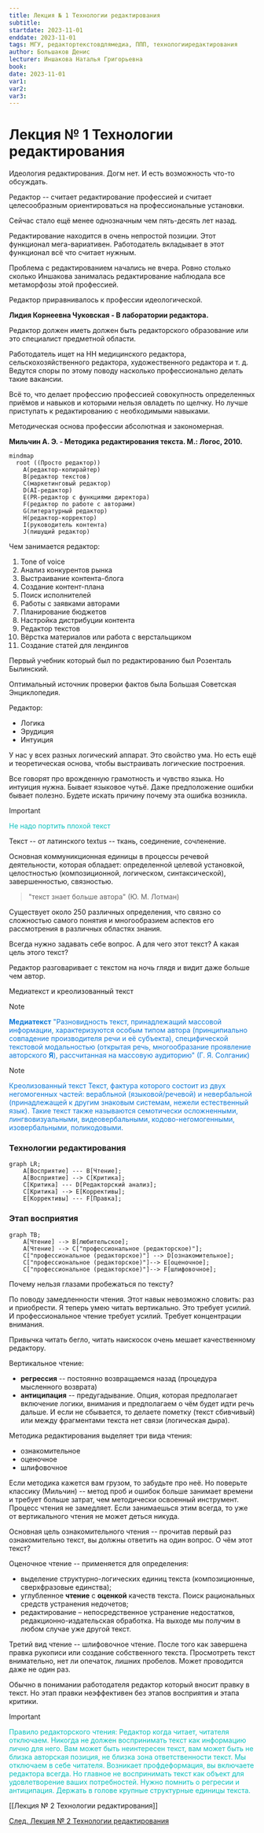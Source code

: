 ```yaml
---
title: Лекция № 1 Технологии редактирования
subtitle:
startdate: 2023-11-01
enddate: 2023-11-01
tags: МГУ, редактортекстовдлямедиа, ППП, технологииредактирования
author: Большаков Денис
lecturer: Иншакова Наталья Григорьевна
book:
date: 2023-11-01
var1:
var2:
var3:
---
```

# Лекция № 1 Технологии редактирования

Идеология редактирования. Догм нет. И есть возможность что-то обсуждать.

Редактор -- считает редактирование профессией и считает целесообразным ориентироваться на профессиональные установки.

Сейчас стало ещё менее однозначным чем пять-десять лет назад.

Редактирование находится в очень непростой позиции. Этот функционал мега-вариативен. Работодатель вкладывает в этот функционал всё что считает нужным.

Проблема с редактированием начались не вчера. Ровно столько сколько Иншакова занималась редактирование наблюдала все метаморфозы этой профессией. 

Редактор приравнивалось к профессии идеологической. 

**Лидия Корнеевна Чуковская - В лаборатории редактора.**

Редактор должен иметь должен быть редакторского образование или это специалист предметной области. 

Работодатель ищет на HH медицинского редактора, сельскохозяйственного редактора, художественного редактора и т. д. Ведутся споры по этому поводу насколько профессионально делать такие вакансии. 

Всё то, что делает профессию профессией совокупность определенных приёмов и навыков и которыми нельзя овладеть по щелчку. Но лучше приступать к редактированию с необходимыми навыками. 

Методическая основа профессии абсолютная и закономерная.

**Мильчин А. Э. - Методика редактирования текста. М.: Логос, 2010.** 


```mermaid
mindmap
  root ((Просто редактор))
    A(редактор-копирайтер)
    B(редактор текстов)
    C(маркетинговый редактор)
    D(AI-редактор)
    E(PR-редактор с функциями директора)
    F(редактор по работе с авторами)
    G(литературный редактор)
    H(редактор-корректор)
    I(руководитель контента)
    J(пишущий редактор)
```



Чем занимается редактор:
1. Tone of voice
2. Анализ конкурентов рынка
3. Выстраивание контента-блога
4. Создание контент-плана
5. Поиск исполнителей
6. Работы с заявками авторами
7. Планирование бюджетов
8. Настройка дистрибуции контента
9. Редактор текстов
10. Вёрстка материалов или работа с верстальщиком
11. Создание статей для лендингов


Первый учебник который был по редактированию был Розенталь Былинский. 

Оптимальный источник проверки фактов была Большая Советская Энциклопедия. 


Редактор:
- Логика
- Эрудиция
- Интуиция

У нас у всех разных логический аппарат. Это свойство ума. Но есть ещё и теоретическая основа, чтобы выстраивать логические построения. 

Все говорят про врожденную грамотность и чувство языка. Но интуиция нужна. Бывает языковое чутьё. Даже предположение ошибки бывает полезно. Будете искать причину почему эта ошибка возникла. 


> [!Important]
> <span style = "color:#09c1be">Не надо портить плохой текст</span>


Текст -- от латинского textus -- ткань, соединение, сочленение. 

Основная коммуникционная единицы в процессы речевой деятельности, которая обладает: определенной целевой установкой, целостностью (композиционной, логическом, синтаксической), завершенностью, связностью. 

> "текст знает больше автора" (Ю. М. Лотман)

Существует около 250 различных определения, что связно со сложностью самого понятия и многообразием аспектов его рассмотрения в различных областях знания. 

Всегда нужно задавать себе вопрос. 
А для чего этот текст? А какая цель этого текст?

Редактор разговаривает с текстом на ночь глядя и видит даже больше чем автор. 


Медиатекст и креолизованный текст

>[!note]
> <span style = "color:#0b79d9">**Медиатекст**
> "Разновидность текст, принадлежащий массовой информации, характеризуются особым типом автора (принципиально совпадение производителя речи и её субъекта), специфической текстовой модальностью (открытая речь, многообразание проявление авторского **Я**), рассчитанная на массовую аудиторию" (Г. Я. Солганик)</span>


>[!note]
><span style = "color:#0b79d9">Креолизованный текст
>Текст, фактура которого состоит из двух негомогенных частей: верабльной (языковой/речевой) и невербальной (принадлежащей к другим знаковым системам, нежели естественный язык). Такие текст также называются семотически осложненными, лингвовизуальными, видеовербальными, кодово-негомогенными, изовербальными, поликодовыми. </span>

### Технологии редактирования
```mermaid
graph LR;
	A[Восприятие] --- B[Чтение];
	A[Восприятие] --> C[Критика];
	C[Критика] --- D[Редакторский анализ];
	C[Критика] --> E[Коррективы];
	E[Коррективы] --- F[Правка];
```


### Этап восприятия
```mermaid
graph TB;
	A[Чтение] --> B[любительское];
	A[Чтение] --> C["профессиональное (редакторское)"];
	C["профессиональное (редакторское)"] --> D[ознакомительное];
	C["профессиональное (редакторское)"]--> E[оценочное];
	C["профессиональное (редакторское)"]--> F[шлифовочное];
```

Почему нельзя глазами пробежаться по тексту?

По поводу замедленности чтения. Этот навык невозможно словить: раз и приобрести. Я теперь умею читать вертикально. Это требует усилий. И профессиональное чтение требует усилий. Требует концентрации внимания. 

Привычка читать бегло, читать наискосок очень мешает качественному редактору. 

Вертикальное чтение:
* **регрессия** -- постоянно возвращаемся назад (процедура мысленного возврата) 
* **антиципация** -- предугадывание. Опция, которая предполагает включение логики, внимания и предполагаем о чём будет идти речь дальше. И если не сбывается, то делаете пометку (текст сбивчивый) или между фрагментами текста нет связи (логическая дыра). 

Методика редактирования выделяет три вида чтения:
* ознакомительное
* оценочное
* шлифовочное

Если методика кажется вам грузом, то забудьте про неё. Но поверьте классику (Мильчин) -- метод проб и ошибок больше занимает времени и требует больше затрат, чем методически освоенный инструмент. Процесс чтения не замедляет. Если занимаешься этим всегда, то уже от вертикального чтения не может деться никуда.


Основная цель ознакомительного чтения -- прочитав первый раз ознакомительно текст, вы должны ответить на один вопрос. О чём этот текст?


Оценочное чтение -- применяется для определения:
* выделение структурно-логических единиц текста (композиционные, сверхфразовые единства);  
* углубленное **чтение** с **оценкой** качеств текста. Поиск рациональных средств устранения недочетов; 
* редактирование – непосредственное устранение недостатков, редакционно-издательская обработка. На выходе мы получим в любом случае уже другой текст.

Третий вид чтение -- шлифовочное чтение. После того как завершена правка рукописи или создание собственного текста. Просмотреть текст внимательно, нет ли опечаток, лишних пробелов. Может проводится даже не один раз. 


Обычно в понимании работодателя редактор который вносит правку в текст. Но этап правки неэффективен без этапов восприятия и этапа критики. 


> [!important]
> <span style = "color:#09c1be">Правило редакторского чтения:
> Редактор когда читает, читателя отключаем. Никогда не должен воспринимать текст как информацию лично для него. Вам может быть неинтересен текст, вам может быть не близка авторская позиция, не близка зона ответственности текст. Мы отключаем в себе читателя. Возникает профдеформация, вы включаете редактора всегда. Но главное не воспринимать текст как объект для удовлетворение ваших потребностей. Нужно помнить о регресии и антиципация. Держать в голове крупные структурные единицы текста. </span>


[[Лекция № 2 Технологии редактирования]]

[След. Лекция № 2 Технологии редактирования](https://github.com/denisbolshakoff/MSU/blob/main/Технологии%20редактирования/Лекция%20№%202%Технологии%20редактирования.md)
